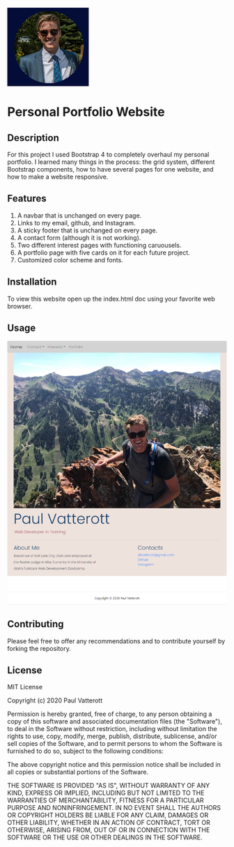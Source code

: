 ![Logo of the project](assets/Images/MyPost.png)

# Personal Portfolio Website    

## Description

For this project I used Bootstrap 4 to completely overhaul my personal portfolio. I learned many things in the process: the grid system, different Bootstrap components, how to have several pages for one website, and how to make a website responsive. 

## Features

1. A navbar that is unchanged on every page.
2. Links to my email, github, and Instagram.
3. A sticky footer that is unchanged on every page.
4. A contact form (although it is not working).
5. Two different interest pages with functioning caruousels.
6. A portfolio page with five cards on it for each future project.
7. Customized color scheme and fonts.

## Installation

To view this website open up the index.html doc using your favorite web browser.

## Usage

![screen shot](assets/Images/screenshot.png)

## Contributing

Please feel free to offer any recommendations and to contribute yourself by forking the repository. 

## License

MIT License

Copyright (c) 2020 Paul Vatterott

Permission is hereby granted, free of charge, to any person obtaining a copy
of this software and associated documentation files (the "Software"), to deal
in the Software without restriction, including without limitation the rights
to use, copy, modify, merge, publish, distribute, sublicense, and/or sell
copies of the Software, and to permit persons to whom the Software is
furnished to do so, subject to the following conditions:

The above copyright notice and this permission notice shall be included in all
copies or substantial portions of the Software.

THE SOFTWARE IS PROVIDED "AS IS", WITHOUT WARRANTY OF ANY KIND, EXPRESS OR
IMPLIED, INCLUDING BUT NOT LIMITED TO THE WARRANTIES OF MERCHANTABILITY,
FITNESS FOR A PARTICULAR PURPOSE AND NONINFRINGEMENT. IN NO EVENT SHALL THE
AUTHORS OR COPYRIGHT HOLDERS BE LIABLE FOR ANY CLAIM, DAMAGES OR OTHER
LIABILITY, WHETHER IN AN ACTION OF CONTRACT, TORT OR OTHERWISE, ARISING FROM,
OUT OF OR IN CONNECTION WITH THE SOFTWARE OR THE USE OR OTHER DEALINGS IN THE
SOFTWARE.

